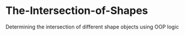 # The-Intersection-of-Shapes
Determining the intersection of different shape objects using OOP logic
